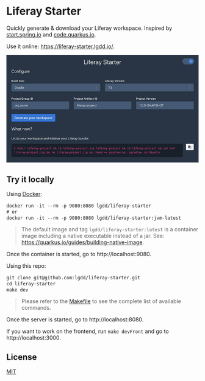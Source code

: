# Liferay Starter

Quickly generate & download your Liferay workspace. Inspired by [start.spring.io](https://start.spring.io/) and [code.quarkus.io](https://code.quarkus.io/).

Use it online: https://liferay-starter.lgdd.io/.

![preview](doc/preview.jpg)

## Try it locally

Using [Docker](https://hub.docker.com/repository/docker/lgdd/liferay-starter):
```shell
docker run -it --rm -p 9080:8080 lgdd/liferay-starter
# or
docker run -it --rm -p 9080:8080 lgdd/liferay-starter:jvm-latest
```
> The default image and tag `lgdd/liferay-starter:latest` is a container image including a native executable instead of a jar. See: https://quarkus.io/guides/building-native-image.

Once the container is started, go to http://localhost:9080.

Using this repo:
```
git clone git@github.com:lgdd/liferay-starter.git
cd liferay-starter
make dev
```
> Please refer to the [Makefile](Makefile) to see the complete list of available commands.

Once the server is started, go to http://localhost:8080.

If you want to work on the frontend, run `make devFront` and go to http://localhost:3000.

## License
[MIT](LICENSE)
